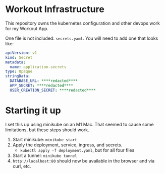 # Workout Infrastructure

This repository owns the kubernetes configuration and other devops work for my Workout App.

One file is not included: `secrets.yaml`. You will need to add one that looks like:

```yaml
apiVersion: v1
kind: Secret
metadata:
  name: application-secrets
type: Opaque
stringData:
  DATABASE_URL: ****redacted****
  APP_SECRET: ****redacted****
  USER_CREATION_SECRET: ****redacted****
```

# Starting it up

I set this up using minikube on an M1 Mac. That seemed to cause some limitations, but these steps should work.

1. Start minikube: `minikube start`
2. Apply the deployment, service, ingress, and secrets.
    - `kubectl apply -f deployment.yaml`, but for all four files
3. Start a tunnel: `minikube tunnel`
4. `http://localhost:80` should now be available in the browser and via curl, etc.
